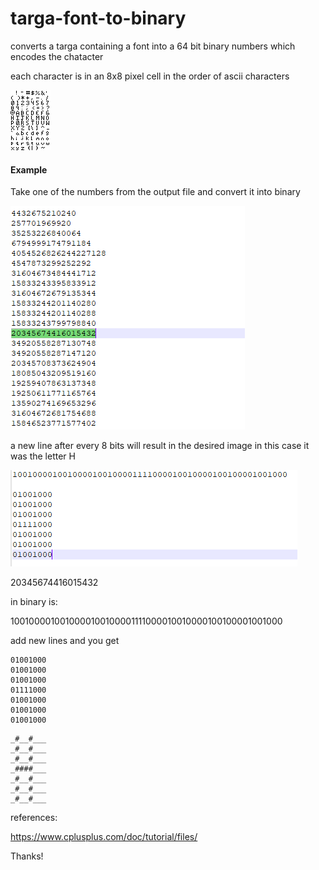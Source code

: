 # targa-font-to-binary
converts a targa containing a font into a 64 bit binary numbers which encodes the chatacter

each character is in an 8x8 pixel cell in the order of ascii characters

![Alt Text](https://raw.githubusercontent.com/nulface/targa-font-to-binary/main/png%20font.png)


#### Example
Take one of the numbers from the output file and convert it into binary

![Alt Text](https://raw.githubusercontent.com/nulface/targa-font-to-binary/main/number.PNG)

a new line after every 8 bits will result in the desired image
in this case it was the letter H

![Alt Text](https://raw.githubusercontent.com/nulface/targa-font-to-binary/main/letter%20h.png)

20345674416015432

in binary is:

1001000010010000100100001111000010010000100100001001000

add new lines and you get

```
01001000
01001000
01001000
01111000
01001000
01001000
01001000
```

```
_#__#___
_#__#___
_#__#___
_####___
_#__#___
_#__#___
_#__#___  
```


references:

https://www.cplusplus.com/doc/tutorial/files/

Thanks!

